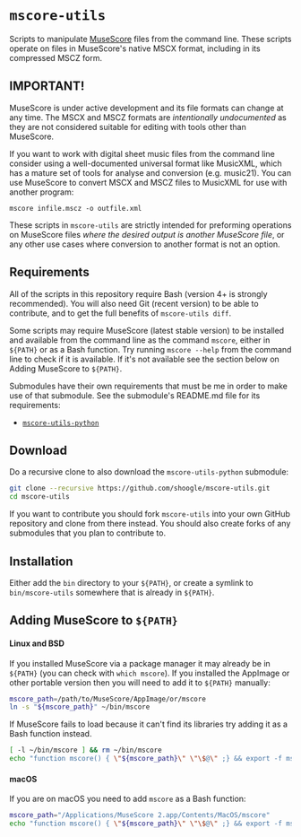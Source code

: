 `mscore-utils`
==============

Scripts to manipulate [MuseScore](https://github.com/musescore/MuseScore/) files from the command line. These scripts operate on files in MuseScore's native MSCX format, including in its compressed MSCZ form.

## IMPORTANT!

MuseScore is under active development and its file formats can change at any time. The MSCX and MSCZ formats are *intentionally undocumented* as they are not considered suitable for editing with tools other than MuseScore.

If you want to work with digital sheet music files from the command line consider using a well-documented universal format like MusicXML, which has a mature set of tools for analyse and conversion (e.g. music21). You can use MuseScore to convert MSCX and MSCZ files to MusicXML for use with another program:

    mscore infile.mscz -o outfile.xml

These scripts in `mscore-utils` are strictly intended for preforming operations on MuseScore files *where the desired output is another MuseScore file*, or any other use cases where conversion to another format is not an option.

## Requirements

All of the scripts in this repository require Bash (version 4+ is strongly recommended). You will also need Git (recent version) to be able to contribute, and to get the full benefits of `mscore-utils diff`.

Some scripts may require MuseScore (latest stable version) to be installed and available from the command line as the command `mscore`, either in `${PATH}` or as a Bash function. Try running `mscore --help` from the command line to check if it is available. If it's not available see the section below on Adding MuseScore to `${PATH}`.

Submodules have their own requirements that must be me in order to make use of that submodule. See the submodule's README.md file for its requirements:

- [`mscore-utils-python`](https://github.com/shoogle/mscore-utils-python/)

## Download

Do a recursive clone to also download the `mscore-utils-python` submodule:

```bash
git clone --recursive https://github.com/shoogle/mscore-utils.git
cd mscore-utils
```

If you want to contribute you should fork `mscore-utils` into your own GitHub repository and clone from there instead. You should also create forks of any submodules that you plan to contribute to.

## Installation

Either add the `bin` directory to your `${PATH}`, or create a symlink to `bin/mscore-utils` somewhere that is already in `${PATH}`.

## Adding MuseScore to `${PATH}`

#### Linux and BSD

If you installed MuseScore via a package manager it may already be in `${PATH}` (you can check with `which mscore`). If you installed the AppImage or other portable version then you will need to add it to `${PATH}` manually:

```bash
mscore_path=/path/to/MuseScore/AppImage/or/mscore
ln -s "${mscore_path}" ~/bin/mscore
```

If MuseScore fails to load because it can't find its libraries try adding it as a Bash function instead.

```bash
[ -l ~/bin/mscore ] && rm ~/bin/mscore
echo "function mscore() { \"${mscore_path}\" \"\$@\" ;} && export -f mscore" >> ~/.bashrc
```

#### macOS

If you are on macOS you need to add `mscore` as a Bash function:

```bash
mscore_path="/Applications/MuseScore 2.app/Contents/MacOS/mscore"
echo "function mscore() { \"${mscore_path}\" \"\$@\" ;} && export -f mscore" >> ~/.bash_profile
```
